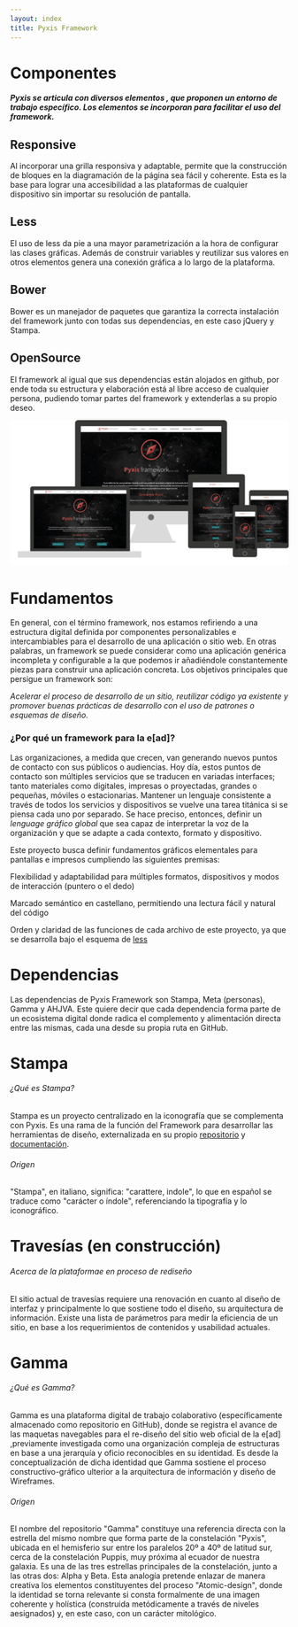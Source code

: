 ```yaml
---
layout: index
title: Pyxis Framework
---
```


<div class='fondo-blanco'>
  <div class='pag'>
    <div class='fila'>
      <h1 class='rojo fino centrado grande'>Componentes</h1>
      <h5 class='centrado'>Pyxis se articula con diversos elementos , que proponen un entorno de trabajo específico. Los elementos se incorporan para facilitar el uso del framework.</h5>
      <div class='col-lg-3 col-md-3 col-sm-3 oculto-xs centrado'>
        <i class="icn icn-pc-lig icn-xl"></i> <i class="icn icn-light icn-tablet icn-xl"></i> <i class="icn icn-light icn-movil icn-xl"></i> <i class="icn icn-light icn-pc icn-xl"></i> 
        <h2 class='rojo'>Responsive</h2>
        <p class='parrafo-izquierdo sans'>Al incorporar una grilla responsiva y adaptable, permite que la construcción de bloques en la diagramación de la página sea fácil y coherente. Esta es la base para lograr una accesibilidad a las plataformas de cualquier dispositivo sin importar su resolución de pantalla.</p>
      </div>
      <div class='col-lg-3 col-md-3 col-sm-3 oculto-xs centrado'>
        <span class="icn icn-light icn-less icn-xl"></span> 
        <h2 class='rojo'>Less</h2>
        <p class='parrafo-izquierdo sans'>El uso de less da pie a una mayor parametrización a la hora de configurar las clases gráficas. Además de construir variables y reutilizar sus valores en otros elementos genera una conexión gráfica a lo largo de la plataforma.</p>
      </div>
      <div class='col-lg-3 col-md-3 col-sm-3 oculto-xs centrado'>
        <span class="icn icn-light icn-bower icn-xl"></span> 
        <h2 class='rojo'>Bower</h2>
        <p class='parrafo-izquierdo sans'>Bower es un manejador de paquetes que garantiza la correcta instalación del framework junto con todas sus dependencias, en este caso jQuery y Stampa. </p>
      </div>
      <div class='col-lg-3 col-md-3 col-sm-3 oculto-xs centrado'>
        <span class="icn icn-light icn-codigo icn-xl"></span>
        <h2 class='rojo'>OpenSource</h2>
        <p class='parrafo-izquierdo sans'>El framework al igual que sus dependencias están alojados en github, por ende toda su estructura y elaboración está al libre acceso de cualquier persona, pudiendo tomar partes del framework y extenderlas a su propio deseo.</p>
      </div>
      <div class="index-responsive">
        <img class='w100' src="img/pyxisresponsive.png" alt="">        
      </div>
    </div>
  </div>
</div>
<div class='ruido sombra-interior'>
  <div class='pag'>
      <h1 class='rojo fino centrado grande'>Fundamentos</h1>
      <p>En general, con el término framework, nos estamos refiriendo a una estructura digital definida por componentes personalizables e intercambiables para el desarrollo de una aplicación o sitio web. En otras palabras, un framework se puede considerar como una aplicación genérica incompleta y configurable a la que podemos ir añadiéndole constantemente piezas para construir una aplicación concreta.
      Los objetivos principales que persigue un framework son:</p>
      <p><i>Acelerar el proceso de desarrollo de un sitio, reutilizar código ya existente y promover buenas prácticas de desarrollo con el uso de patrones o esquemas de diseño.</i> </p>
      <h3 class='rojo fino centrado'>¿Por qué un framework para la e[ad]?</h3>
      <p>Las organizaciones, a medida que crecen, van generando nuevos puntos de contacto con sus públicos o audiencias. Hoy día, estos puntos de contacto son múltiples servicios que se traducen en variadas interfaces; tanto materiales como digitales, impresas o proyectadas, grandes o pequeñas, móviles o estacionarias. Mantener un lenguaje consistente a través de todos los servicios y dispositivos se vuelve una tarea titánica si se piensa cada uno por separado. Se hace preciso, entonces, definir un <i>lenguage gráfico global</i> que sea capaz de interpretar la voz de la organización y que se adapte a cada contexto, formato y dispositivo.</p>
      <p>Este proyecto busca definir fundamentos gráficos elementales para pantallas e impresos cumpliendo las siguientes premisas:</p>
        <div class='fila'>
        <div class='col-md-4 centrado'>
          <i class="icn icn-xl icn-light icn-lg icn-manoarriba"></i> 
          <p class='xs parrafo-izquierdo'>Flexibilidad y adaptabilidad para múltiples formatos, dispositivos y modos de interacción (puntero o el dedo)</p>
        </div>
        <div class='col-md-4 centrado'>
          <i class="icn icn-xl icn-light icn-lg icn-lentes"></i> 
          <p class='xs parrafo-izquierdo'>Marcado semántico en castellano, permitiendo una lectura fácil y natural del código</p>
        </div>
        <div class='col-md-4 centrado'>
          <i class="icn icn-xl icn-light icn-lg icn-sitemap"></i> 
          <p class='xs parrafo-izquierdo'>Orden y claridad de las funciones de cada archivo de este proyecto, ya que se desarrolla bajo el esquema de <a href="http://lesscss.org/"><i class="icn icn-less"></i> less </a></p>
        </div>
        </div>
  </div>
</div>
<div class='fondo-blanco'>
  <div class='pag'>
    <h1 class='rojo fino centrado grande'>Dependencias</h1>
    <p>Las dependencias de Pyxis Framework son Stampa, Meta (personas), Gamma y AHJVA. Este quiere decir que cada dependencia forma parte de un ecosistema digital donde radica el complemento y alimentación directa entre las mismas, cada una desde su propia ruta en GitHub.</p>
    <div class='fila'>
      <div class='col-md-6'>
      <h1 class='rojo centrado'><i class="icn icn-light icn-lg icn-stampa"></i>Stampa</h1>
      <h6 class='rojo centrado'>¿Qué es Stampa?</h6>
      <p>Stampa es un proyecto centralizado en la iconografía que se complementa con Pyxis. Es una rama de la función del Framework para desarrollar las herramientas de diseño, externalizada en su propio <a href='#'>repositorio</a> y <a href='#'>documentación</a>.</p>
      <h6 class='rojo centrado'>Origen</h6>
      <p>"Stampa", en italiano, significa: "carattere, indole", lo que en español se traduce como "carácter o índole", referenciando la tipografía y lo iconográfico. </p>
      <h1 class='centrado rojo'><i class="icn icn-travesia icn-lg"></i> Travesías (en construcción)</h1>
      <h6 class='centrado rojo'>Acerca de la plataformae en proceso de rediseño</h6>
      <p>El sitio actual de travesías requiere una renovación en cuanto al diseño de interfaz y principalmente lo que sostiene todo el diseño, su arquitectura de información. Existe una lista de parámetros para medir la eficiencia de un sitio, en base a los requerimientos de contenidos y usabilidad actuales. </p>
      </div>
      <div class='col-md-6'>
      <h1 class='rojo centrado'><i class="icn icn-light icn-lg icn-noticias"></i>Gamma</h1>
      <h6 class='rojo centrado'>¿Qué es Gamma?</h6>
      <p>Gamma es una plataforma digital de trabajo colaborativo (específicamente almacenado como repositorio en GitHub), donde se registra el avance de las maquetas navegables para el re-diseño del sitio web oficial de la e[ad] ,previamente investigada como una organización compleja de estructuras en base a una jerarquía y oficio reconocibles en su identidad. Es desde la conceptualización de dicha identidad que Gamma sostiene el proceso constructivo-gráfico ulterior a la arquitectura de información y diseño de Wireframes.</p>
      <h6 class='rojo centrado'>Origen</h6>
      <p>El nombre del repositorio "Gamma" constituye una referencia directa con la estrella del mismo nombre que forma parte de la constelación "Pyxis", ubicada en el hemisferio sur entre los paralelos 20º a 40º de latitud sur, cerca de la constelación Puppis, muy próxima al ecuador de nuestra galaxia. Es una de las tres estrellas principales de la constelación, junto a las otras dos: Alpha y Beta.
      Esta analogía pretende enlazar de manera creativa los elementos constituyentes del proceso "Atomic-design", donde la identidad se torna relevante si consta formalmente de una imagen coherente y holística (construida metódicamente a través de niveles aesignados) y, en este caso, con un carácter mitológico. </p>
    </div>
    </div>
  </div>
</div>

